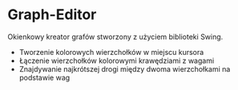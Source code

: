 # Graph-Editor
Okienkowy kreator grafów stworzony z użyciem biblioteki Swing. 
- Tworzenie kolorowych wierzchołków w miejscu kursora
- Łączenie wierzchołków kolorowymi krawędziami z wagami
- Znajdywanie najkrótszej drogi między dwoma wierzchołkami na podstawie wag
